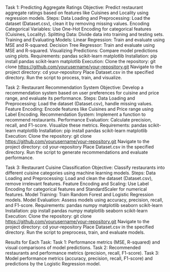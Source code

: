 Task 1: 
Predicting Aggregate Ratings
Objective: Predict restaurant aggregate ratings based on features like Cuisines and Locality using regression models.
Steps:
Data Loading and Preprocessing: Load the dataset (Dataset.csv), clean it by removing missing values.
Encoding Categorical Variables: Use One-Hot Encoding for categorical features (Cuisines, Locality).
Splitting Data: Divide data into training and testing sets.
Training and Evaluating Models:
Linear Regression: Train and evaluate using MSE and R-squared.
Decision Tree Regressor: Train and evaluate using MSE and R-squared.
Visualizing Predictions: Compare model predictions using plots.
Requirements:
pandas
scikit-learn
matplotlib
Installation:
pip install pandas scikit-learn matplotlib
Execution:
Clone the repository:
git clone https://github.com/yourusername/your-repository.git
Navigate to the project directory:
cd your-repository
Place Dataset.csv in the specified directory.
Run the script to process, train, and visualize.


Task 2: Restaurant Recommendation System
Objective: Develop a recommendation system based on user preferences for cuisine and price range, and evaluate its performance.
Steps:
Data Loading and Preprocessing: Load the dataset (Dataset.csv), handle missing values.
Feature Encoding: Encode features like Cuisines and Price range using Label Encoding.
Recommendation System: Implement a function to recommend restaurants.
Performance Evaluation: Calculate precision, recall, and F1-score. Visualize these metrics.
Requirements:
pandas
scikit-learn
matplotlib
Installation:
pip install pandas scikit-learn matplotlib
Execution:
Clone the repository:
git clone https://github.com/yourusername/your-repository.git
Navigate to the project directory:
cd your-repository
Place Dataset.csv in the specified directory.
Run the script to generate recommendations and evaluate performance.


Task 3: Restaurant Cuisine Classification
Objective: Classify restaurants into different cuisine categories using machine learning models.
Steps:
Data Loading and Preprocessing: Load and clean the dataset (Dataset.csv), remove irrelevant features.
Feature Encoding and Scaling: Use Label Encoding for categorical features and StandardScaler for numerical features.
Model Training: Train Random Forest and Logistic Regression models.
Model Evaluation: Assess models using accuracy, precision, recall, and F1-score.
Requirements:
pandas
numpy
matplotlib
seaborn
scikit-learn
Installation:
pip install pandas numpy matplotlib seaborn scikit-learn
Execution:
Clone the repository:
git clone https://github.com/yourusername/your-repository.git
Navigate to the project directory:
cd your-repository
Place Dataset.csv in the specified directory.
Run the script to preprocess, train, and evaluate models.


Results for Each Task:
Task 1: Performance metrics (MSE, R-squared) and visual comparisons of model predictions.
Task 2: Recommended restaurants and performance metrics (precision, recall, F1-score).
Task 3: Model performance metrics (accuracy, precision, recall, F1-score) and predictions by the Logistic Regression model.
